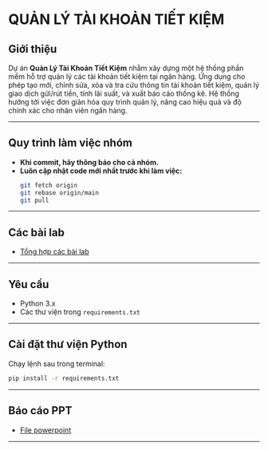 # QUẢN LÝ TÀI KHOẢN TIẾT KIỆM

## Giới thiệu

Dự án **Quản Lý Tài Khoản Tiết Kiệm** nhằm xây dựng một hệ thống phần mềm hỗ trợ quản lý các tài khoản tiết kiệm tại ngân hàng. Ứng dụng cho phép tạo mới, chỉnh sửa, xóa và tra cứu thông tin tài khoản tiết kiệm, quản lý giao dịch gửi/rút tiền, tính lãi suất, và xuất báo cáo thống kê. Hệ thống hướng tới việc đơn giản hóa quy trình quản lý, nâng cao hiệu quả và độ chính xác cho nhân viên ngân hàng.

---

## Quy trình làm việc nhóm

- **Khi commit, hãy thông báo cho cả nhóm.**
- **Luôn cập nhật code mới nhất trước khi làm việc:**
  ```bash
  git fetch origin
  git rebase origin/main
  git pull
  ```

---

## Các bài lab

- [Tổng hợp các bài lab](https://drive.google.com/drive/folders/1kXrWVUvHAVzwAi-PhuXUS5f_ch7qbP1H?usp=sharing)

---

## Yêu cầu

- Python 3.x
- Các thư viện trong `requirements.txt`

---

## Cài đặt thư viện Python

Chạy lệnh sau trong terminal:
```bash
pip install -r requirements.txt
```

---

## Báo cáo PPT

- [File powerpoint](https://www.canva.com/design/DAGlWQ2M9Nk/Nm8XIsh8G7Ly1WQIuSuVBg/edit?utm_content=DAGlWQ2M9Nk&utm_campaign=designshare&utm_medium=link2&utm_source=sharebutton)

---


